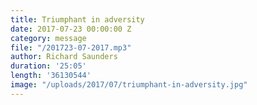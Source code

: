 ```yaml
---
title: Triumphant in adversity
date: 2017-07-23 00:00:00 Z
category: message
file: "/201723-07-2017.mp3"
author: Richard Saunders
duration: '25:05'
length: '36130544'
image: "/uploads/2017/07/triumphant-in-adversity.jpg"
---
```

